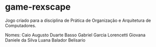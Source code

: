 # game-rexscape
Jogo criado para a disciplina de Prática de Organização e Arquitetura de Computadores.

Nomes:
  Caio Augusto Duarte Basso
  Gabriel Garcia Lorencetti
  Giovana Daniele da Silva
  Luana Balador Belisario
  
